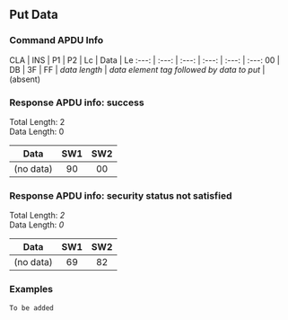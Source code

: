 <!-- Copyright 2021 Yubico AB

Licensed under the Apache License, Version 2.0 (the "License");
you may not use this file except in compliance with the License.
You may obtain a copy of the License at

    http://www.apache.org/licenses/LICENSE-2.0

Unless required by applicable law or agreed to in writing, software
distributed under the License is distributed on an "AS IS" BASIS,
WITHOUT WARRANTIES OR CONDITIONS OF ANY KIND, either express or implied.
See the License for the specific language governing permissions and
limitations under the License. -->


## Put Data

### Command APDU Info

CLA | INS | P1 | P2 | Lc | Data | Le
:---: | :---: | :---: | :---: | :---: | :---:
00 | DB | 3F | FF | *data length* | *data element tag followed by data to put* | (absent)

### Response APDU info: success

Total Length: 2\
Data Length: 0

Data | SW1 | SW2
:---: | :---: | :---:
(no data) | 90 | 00

### Response APDU info: security status not satisfied

Total Length: *2*\
Data Length: *0*

Data | SW1 | SW2
:---: | :---: | :---:
(no data) | 69 | 82

### Examples

```C
To be added
```
